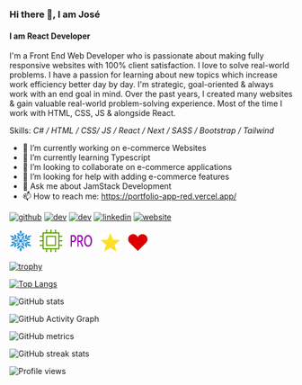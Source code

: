 ### Hi there 👋, I am **José**
#### **I am React Developer**
I'm a Front End Web Developer who is passionate about making fully responsive websites with 100% client satisfaction. I love to solve real-world problems. I have a passion for learning about new topics which increase work efficiency better day by day. I'm strategic, goal-oriented & always work with an end goal in mind. Over the past years, I created many websites & gain valuable real-world problem-solving experience. Most of the time I work with HTML, CSS, JS & alongside React.

Skills: *C# / HTML / CSS/ JS / React / Next / SASS / Bootstrap / Tailwind*

- 🔭 I’m currently working on e-commerce Websites 
- 🌱 I’m currently learning Typescript 
- 👯 I’m looking to collaborate on e-commerce applications 
- 🤔 I’m looking for help with adding e-commerce features 
- 💬 Ask me about JamStack Development 
- 📫 How to reach me: https://portfolio-app-red.vercel.app/ 


[<img src='https://cdn.jsdelivr.net/npm/simple-icons@3.0.1/icons/github.svg' alt='github' height='40'>](https://github.com/Joshhortt)  [<img src='https://cdn.jsdelivr.net/npm/simple-icons@3.0.1/icons/dev-dot-to.svg' alt='dev' height='40'>](https://dev.to/joshhortt)  [<img src='https://cdn.jsdelivr.net/npm/simple-icons@3.0.1/icons/hashnode.svg' alt='dev' height='40'>](https://jahc.vercel.app/)  [<img src='https://cdn.jsdelivr.net/npm/simple-icons@3.0.1/icons/linkedin.svg' alt='linkedin' height='40'>](https://www.linkedin.com/in/jose-calvario//)  [<img src='https://cdn.jsdelivr.net/npm/simple-icons@3.0.1/icons/icloud.svg' alt='website' height='40'>](https://portfolio-app-red.vercel.app/)  

<a href='https://archiveprogram.github.com/'><img src='https://raw.githubusercontent.com/acervenky/animated-github-badges/master/assets/acbadge.gif' width='40' height='40'></a> <a href='https://docs.github.com/en/developers'><img src='https://raw.githubusercontent.com/acervenky/animated-github-badges/master/assets/devbadge.gif' width='40' height='40'></a> <a href='https://github.com/pricing'><img src='https://raw.githubusercontent.com/acervenky/animated-github-badges/master/assets/pro.gif' width='40' height='40'></a> <a href='https://stars.github.com/'><img src='https://raw.githubusercontent.com/acervenky/animated-github-badges/master/assets/starbadge.gif' width='35' height='35'></a> <a href='https://docs.github.com/en/github/supporting-the-open-source-community-with-github-sponsors'><img src='https://raw.githubusercontent.com/acervenky/animated-github-badges/master/assets/sponsorbadge.gif' width='35' height='35'></a> 

[![trophy](https://github-profile-trophy.vercel.app/?username=Joshhortt)](https://github.com/ryo-ma/github-profile-trophy)

[![Top Langs](https://github-readme-stats.vercel.app/api/top-langs/?username=Joshhortt)](https://github.com/anuraghazra/github-readme-stats)

![GitHub stats](https://github-readme-stats.vercel.app/api?username=Joshhortt&show_icons=true)  

![GitHub Activity Graph](https://activity-graph.herokuapp.com/graph?username=Joshhortt)  

![GitHub metrics](https://metrics.lecoq.io/Joshhortt)  

![GitHub streak stats](https://github-readme-streak-stats.herokuapp.com/?user=Joshhortt)  

![Profile views](https://gpvc.arturio.dev/Joshhortt)  

